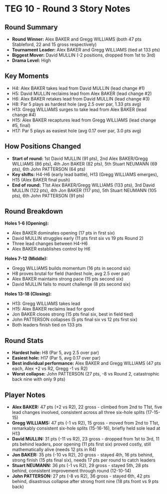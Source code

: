 # TEG 10 - Round 3 Story Notes

## Round Summary
- **Round Winner:** Alex BAKER and Gregg WILLIAMS (both 47 pts Stableford, 22 and 15 gross respectively)
- **Tournament Leader:** Alex BAKER and Gregg WILLIAMS (tied at 133 pts)
- **Biggest Mover:** David MULLIN (-2 positions, dropped from 1st to 3rd)
- **Drama Level:** High

## Key Moments
- H4: Alex BAKER takes lead from David MULLIN (lead change #1)
- H5: David MULLIN reclaims lead from Alex BAKER (lead change #2)
- H6: Alex BAKER retakes lead from David MULLIN (lead change #3)
- H8: Par 5 plays as hardest hole (avg 2.5 over par, 1.33 pts avg)
- H13: Gregg WILLIAMS surges to take lead from Alex BAKER (lead change #4)
- H15: Alex BAKER recaptures lead from Gregg WILLIAMS (lead change #5, final)
- H17: Par 5 plays as easiest hole (avg 0.17 over par, 3.0 pts avg)

## How Positions Changed
- **Start of round:** 1st David MULLIN (91 pts), 2nd Alex BAKER/Gregg WILLIAMS (86 pts), 4th Jon BAKER (82 pts), 5th Stuart NEUMANN (69 pts), 6th John PATTERSON (64 pts)
- **Key shifts:** H4-H6 (early lead battle), H13 (Gregg WILLIAMS emerges), H15 (Alex BAKER final push)
- **End of round:** T1st Alex BAKER/Gregg WILLIAMS (133 pts), 3rd David MULLIN (122 pts), 4th Jon BAKER (117 pts), 5th Stuart NEUMANN (105 pts), 6th John PATTERSON (91 pts)

## Round Breakdown
**Holes 1-6 (Opening):**
- Alex BAKER dominates opening (17 pts in first six)
- David MULLIN struggles early (11 pts first six vs 19 pts Round 2)
- Three lead changes between H4-H6
- Alex BAKER establishes control by H6

**Holes 7-12 (Middle):**
- Gregg WILLIAMS builds momentum (16 pts in second six)
- H8 proves brutal for field (hardest hole, avg 2.5 over par)
- Alex BAKER maintains strong pace (15 pts second six)
- David MULLIN fails to mount challenge (8 pts second six)

**Holes 13-18 (Closing):**
- H13: Gregg WILLIAMS takes lead
- H15: Alex BAKER reclaims lead for good
- Jon BAKER closes strong (15 pts final six, best in field tied)
- John PATTERSON collapses (5 pts final six vs 12 pts first six)
- Both leaders finish tied on 133 pts

## Round Stats
- **Hardest hole:** H8 (Par 5, avg 2.5 over par)
- **Easiest hole:** H17 (Par 5, avg 0.17 over par)
- **Best individual performance:** Alex BAKER and Gregg WILLIAMS (47 pts each, Alex +2 vs R2, Gregg -1 vs R2)
- **Worst collapse:** John PATTERSON (27 pts, -8 vs Round 2, catastrophic back nine with only 9 pts)

## Player Notes
- **Alex BAKER:** 47 pts (+2 vs R2), 22 gross - climbed from 2nd to T1st, five lead changes involved, consistent across all three six-hole splits (17-15-15)
- **Gregg WILLIAMS:** 47 pts (-1 vs R2), 15 gross - moved from 2nd to T1st, remarkably consistent six-hole splits (15-16-16), briefly held sole lead at H13
- **David MULLIN:** 31 pts (-11 vs R2), 23 gross - dropped from 1st to 3rd, 11 pts behind leaders, poor opening (11 pts first six) proved costly, still mathematically alive (needs 12 pts in R4)
- **Jon BAKER:** 35 pts (-10 vs R2), 20 gross - stayed 4th, 16 pts behind, strong finish (15 pts final six), needs 17 pts per round to catch leaders
- **Stuart NEUMANN:** 36 pts (-1 vs R2), 29 gross - stayed 5th, 28 pts behind, consistent improvement through round (12-10-14)
- **John PATTERSON:** 27 pts (-8 vs R2), 36 gross - stayed 6th, 42 pts behind, disastrous collapse after strong front nine (18 pts front vs 9 pts back)


